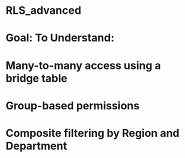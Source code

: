 # RLS_advanced
# Goal: To Understand:
# Many-to-many access using a bridge table
# Group-based permissions
# Composite filtering by Region and Department
